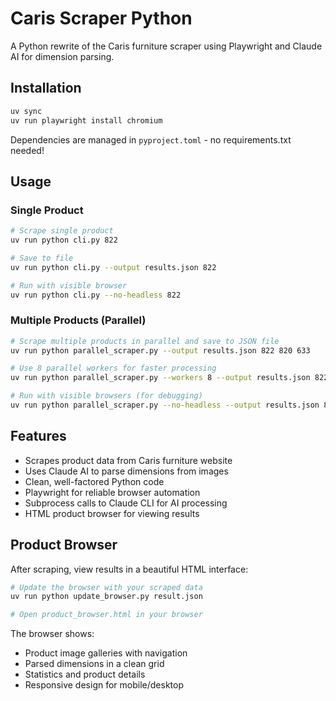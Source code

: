 # Caris Scraper Python

A Python rewrite of the Caris furniture scraper using Playwright and Claude AI for dimension parsing.

## Installation

```bash
uv sync
uv run playwright install chromium
```

Dependencies are managed in `pyproject.toml` - no requirements.txt needed!

## Usage

### Single Product
```bash
# Scrape single product
uv run python cli.py 822

# Save to file
uv run python cli.py --output results.json 822

# Run with visible browser
uv run python cli.py --no-headless 822
```

### Multiple Products (Parallel)
```bash
# Scrape multiple products in parallel and save to JSON file
uv run python parallel_scraper.py --output results.json 822 820 633

# Use 8 parallel workers for faster processing
uv run python parallel_scraper.py --workers 8 --output results.json 822 820 633 641 655

# Run with visible browsers (for debugging)
uv run python parallel_scraper.py --no-headless --output results.json 822 820
```

## Features

- Scrapes product data from Caris furniture website
- Uses Claude AI to parse dimensions from images
- Clean, well-factored Python code
- Playwright for reliable browser automation
- Subprocess calls to Claude CLI for AI processing
- HTML product browser for viewing results

## Product Browser

After scraping, view results in a beautiful HTML interface:

```bash
# Update the browser with your scraped data
uv run python update_browser.py result.json

# Open product_browser.html in your browser
```

The browser shows:
- Product image galleries with navigation
- Parsed dimensions in a clean grid
- Statistics and product details
- Responsive design for mobile/desktop
